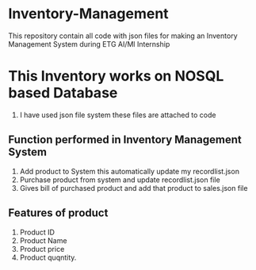 # Inventory-Management

This repository contain all code with json files for making an Inventory Management System during ETG AI/Ml Internship
 # This Inventory works on NOSQL based Database
 1. I have used json file system these files are attached to code
 
 ## Function performed in Inventory Management System 
 1. Add product to System this automatically update my recordlist.json
 2. Purchase product from system and update recordlist.json file
 3. Gives bill of purchased product and add that product to sales.json file
 
 ## Features of product
 1. Product ID 
 2. Product Name
 3. Product price
 4. Product quqntity.
 
